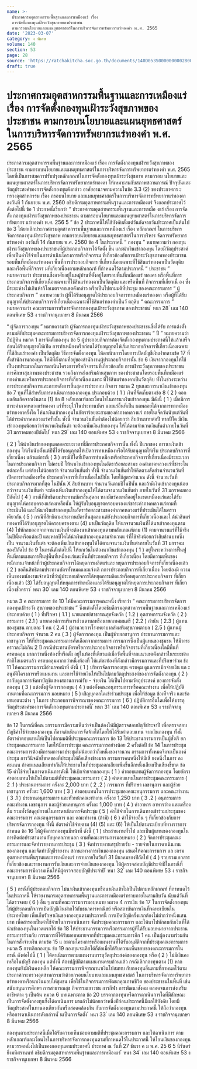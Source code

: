 ```yaml
---
name: >-
  ประกาศกรมอุตสาหกรรมพื้นฐานและการเหมืองแร่ เรื่อง
  การจัดตั้งกองทุนเฝ้าระวังสุขภาพของประชาชน
  ตามกรอบนโยบายและแผนยุทธศาสตร์ในการบริหารจัดการทรัพยากรแร่ทองคำ พ.ศ. 2565
date: '2023-03-07'
category: ง พิเศษ
volume: 140
section: 53
page: 28
source: 'https://ratchakitcha.soc.go.th/documents/140D053S0000000002800.pdf'
draft: true
---
```


# ประกาศกรมอุตสาหกรรมพื้นฐานและการเหมืองแร่ เรื่อง การจัดตั้งกองทุนเฝ้าระวังสุขภาพของประชาชน ตามกรอบนโยบายและแผนยุทธศาสตร์ในการบริหารจัดการทรัพยากรแร่ทองคำ พ.ศ. 2565

ประกาศกรมอุตสาหกรรมพื้นฐานและการเหมืองแร่ เรื่อง การจัดตั้งกองทุนเฝ้าระวังสุขภาพของประชาชน ตามกรอบนโยบายและแผนยุทธศาสตร์ในการบริหารจัดการทรัพยากรแร่ทองคำ พ.ศ. 2565 โดยที่เป็นการสมควรปรับปรุงหลักเกณฑ์ในการจัดตั้งกองทุนเฝ้าระวังสุขภาพ ตามกรอบ นโยบายและแผนยุทธศาสตร์ในการบริหารจัดการทรัพยากรแร่ทองคา ให้เหมาะสมกับสภาพสถานการณ์ ปัจจุบันและวัตถุประสงค์ของการจัดตั้งกองทุนดังกล่าว อาศัยอานาจตามความในข้อ 3.3 (2) ของประกาศกร ะทรวงอุตสาหกรรม เรื่อง กรอบนโยบาย และแผนยุทธศาสตร์ในการบริหารจัดการทรัพยากรแร่ทองคา ลงวันที่ 1 กันยายน พ.ศ. 2560 อธิบดีกรมอุตสาหกรรมพื้นฐานและการเหมืองแร่ จึงออกประกาศไว้ ดังต่อไปนี้ ข้อ 1 ประกาศนี้เรียกว่า “ ประกาศกรมอุตสาหกรรมพื้นฐานและการเหมือ งแร่ เรื่อง การจัดตั้ง กองทุนเฝ้าระวังสุขภาพของประชาชน ตามกรอบนโยบายและแผนยุทธศาสตร์ในการบริหารจัดการทรัพยากร แร่ทองคำ พ.ศ. 256 5 ” ข้อ 2 ประกาศนี้ให้ใช้บังคับตั้งแต่วันถัดจากวันประกาศเป็นต้นไป ข้อ 3 ให้ยกเลิกประกาศกรมอุตสาหกรรมพื้นฐานและการเหมืองแร่ เรื่อง หลักเกณฑ์ ในการบริหารจัดการกองทุนเฝ้าระวังสุขภาพ ตามกรอบนโยบายและแผนยุทธศาสตร์ในการบริหาร จัดการทรัพยากรแร่ทองคำ ลงวันที่ 14 กันยายน พ.ศ. 2560 ข้อ 4 ในประกาศนี้ “ กองทุน ” หมายความว่า กองทุนเฝ้าระวังสุขภาพของประชาชนที่ผู้ประกอบกิจการได้จัดตั้ง ขึ้น และนำเงินเข้ากองทุน โดยมีวัตถุประสงค์เพื่อเป็นค่าใช้จ่ายในการดำเนินโครงการหรือกิจกรรม ที่เกี่ยวข้องกับการเฝ้าระวังสุขภาพของประชาชนรอบพื้นที่เหมืองแร่ทองคา พื้นที่การประกอบกิจการ ที่เกี่ยวเนื่องเฉพาะที่ใช้สินแร่ทองคาเป็นวัตถุดิบ และหรือพื้นที่กิจกรร มที่เกี่ยวเนื่องตามหลักเกณฑ์ ที่กำหนดไว้ตามประกาศนี้ “ ประชาชน ” หมายความว่า ประชาชนซึ่งอาศัยอยู่ในหมู่บ้านที่ตั้งอยู่โดยรอบพื้นที่เหมืองแร่ ทองคา หรือพื้นที่การประกอบกิจการที่เกี่ยวเนื่องเฉพาะที่ใช้สินแร่ทองคาเป็นวัตถุดิบ และหรือพื้นที่ กิจกรรมที่เกี่ยวเนื่ อง ซึ่งมีระยะห่างไม่เกินห้ากิโลเมตรจากเขตดังกล่าว หรือเป็นไปตามมติที่ประชุม ของคณะกรรมการ “ ผู้ประกอบกิจการ ” หมายความว่า ผู้ที่ได้รับอนุญาตให้ประกอบกิจการทาเหมืองแร่ทองคา หรือผู้ที่ได้รับอนุญาตให้ประกอบกิจการที่เกี่ยวเนื่องเฉพาะที่ใช้สินแร่ทองคำเป็นวั ตถุดิบ “ คณะกรรมการ ” หมายความว่า คณะกรรมการบริหารจัดการกองทุนเฝ้าระวังสุขภาพ ของประชาชน ้ หนา 28 ่ เลม 140 ตอนพิเศษ 53 ง ราชกิจจานุเบกษา 8 มีนาคม 2566

“ ผู้จัดการกองทุน ” หมายความว่า ผู้จัดการกองทุนเฝ้าระวังสุขภาพของประชาชนซึ่งได้รับ การแต่งตั้งตามมติที่ประชุมคณะกรรมการบริหารจัดการกองทุนเฝ้าระวังสุขภาพของประชาชน “ ปี ” หมายความว่า ปีปฏิทิน หมวด 1 การจัดตั้งกองทุน ข้อ 5 ผู้ประกอบกิจการต้องจัดตั้งกองทุนตามประกาศนี้ให้แล้วเสร็จก่อนได้รับอนุญาตให้เปิด การทำเหมืองหรือก่อนได้รับอนุญาตให้เริ่มประกอบกิจการที่เกี่ยวเนื่องเฉพาะที่ใช้สินแร่ทองคำ เป็นวัตถุดิบ วิธีการจัดตั้งกองทุน ให้ดาเนินการโดยการเปิดบัญชีเงินฝากตามข้อ 17 ที่ตั้งสำนักงานกองทุน ให้มีที่ตั้งตามที่อยู่ของสำนักงานผู้ประกอบกิจการนั้น ข้อ 6 เงินจากกองทุนให้ใช้เป็นงบประมาณในการดาเนินโครงการหรือกิจกรรมที่เกี่ยวข้องกับ การเฝ้าระวังสุขภาพของประชาชน การศึกษาสุขภาพของประชาชน รวมถึงการส่งเสริมด้านสุขภาพ ของประชาชนโดยรอบพื้นที่เหมืองแร่ทองคำและหรือการประกอบกิจการที่เกี่ยวเนื่องเฉพาะ ที่ใช้สินแร่ทองคาเป็นวัตถุดิบ ทั้งในช่วงระหว่างการประกอบกิจการและภายหลังการสิ้นสุดการประกอบ กิจการ หมวด 2 ทุนและการนาเงินเข้ากองทุน ข้อ 7 ทุนที่ใช้สำหรับการดาเนินการของกองทุน ประกอบด้วย ( 1 ) เงินที่จัดเก็บตามข้อ 8 ( 2 ) ดอกผลอันเกิดจากเงินตาม (1) ข้อ 8 หลักเกณฑ์และเงื่อนไขในการนาเงินเข้ากองทุน มีดังนี้ ( 1 ) เมื่อมีการชาระค่าภาคหลวงแร่ทองคา แร่ที่ระบุไว้ในประทานบัตร และแร่อื่นที่เป็น ผลพลอยได้จากการทาเหมืองแร่ทองคาครั้งใด ให้นาเงินเข้ากองทุนในอัตราร้อยละสามของค่าภาคหลวงแร่ ภายในเจ็ดวันนับแต่วันที่ได้ชำระค่าภาคหลวงแร่ครั้งนั้น ทั้งนี้ จำนวนเงินขั้นต่ำต้องไม่น้อยกว่า สิบล้านบาทต่อปี หากปีใด มีเงินเข้ากองทุนน้อยกว่าจำนวนเงินขั้นต่า จะต้องเพิ่มเงินเข้ากองทุน ให้ได้ตามจำนวนเงินขั้นต่าภายในวันที่ 31 มกราคมของปีถัดไป ้ หนา 29 ่ เลม 140 ตอนพิเศษ 53 ง ราชกิจจานุเบกษา 8 มีนาคม 2566

( 2 ) ให้นำเงินเข้ากองทุนตลอดระยะเวลาที่มีการประกอบกิจการนั้น ทั้งนี้ ปีแรกของ การนาเงินเข้ากองทุน ให้เริ่มนับตั้งแต่ปีที่ได้รับอนุญาตให้เปิดการทาเหมืองหรือได้รับอนุญาตให้เริ่ม ประกอบกิจการที่เกี่ยวเนื่อง แล้วแต่กรณี ( 3 ) กรณีปีใดที่เปิดการทำเหมืองหรือประกอบกิจการที่เกี่ยวเนื่องมีระยะเวลาในการประกอบกิจการ ไม่ครบปี ให้นาเงินเข้ากองทุนในอัตราร้อยละสามข องค่าภาคหลวงแร่ที่ชาระในแต่ละครั้ง แต่ต้องไม่น้อยกว่า จำนวนเงินขั้นต่ำ ทั้งนี้ จำนวนเงินขั้นต่ำให้คิดตามสัดส่วนจำนวนวันที่เปิดการทำเหมืองหรือ ประกอบกิจการที่เกี่ยวเนื่องในปีนั้น โดยใช้สูตรคำนวณ ดังนี้ จำนวนวันที่ ประกอบกิจการมากที่สุด ในปีนั้น X สิบล้านบาท จำนวนวันตามปีในปีนั้น และถ้ามีเงินเข้ากองทุนน้อยกว่าจานวนเงินขั้นต่า จะต้องเพิ่มเงินเข้ากองทุนให้ได้ตามจานวนเงินขั้นต่า ภายในวันที่ 31 มกราคมของปีถัดไป ( 4 ) กรณีที่สิทธิตามประทานบัตรสิ้นสุดลง หากมีแร่คงเหลืออยู่ในเขตเหมืองแร่และได้รับ อนุญาตให้ครอบครองแร่คงเหลือนั้น ให้ผู้รับใบอนุญาตครอบครองแร่ชาระค่าภาคหลวงแร่ตามที่ประเมินได้ และให้นาเงินเข้ากองทุนในอัตราร้อยละสามของค่าภาคหลวงแร่ที่ประเมินได้ในคราวเดียวกัน ( 5 ) กรณีที่สิทธิตามประทานบัตรสิ้นสุดลง แต่ยังประกอบกิจการที่เกี่ยวเนื่องและไ ด้นำสินแร่ ทองคาที่ได้รับอนุญาตให้ครอบครองตาม (4) มาเป็นวัตถุดิบ ให้นาจานวนเงินที่ได้นาเข้ากองทุนตาม (4) ไปหักลบออกจากจานวนเงินที่จะต้องนาเข้ากองทุนตามหลักเกณฑ์ตาม (1) ตามจานวนแร่ที่ใช้จริง ในปีนั้นหรือแต่ละปี และหากปีใดได้นำเงินเข้ากองทุนตามจำนวนแ ร่ที่ใช้จริงน้อยกว่าสิบล้านบาทซึ่งเป็น จานวนเงินขั้นต่า จะต้องเพิ่มเงินเข้ากองทุนให้ได้ตามจานวนเงินขั้นต่าภายในวันที่ 31 มกราคม ของปีถัดไป ข้อ 9 ในกรณีดังต่อไปนี้ ให้ยกเว้นไม่ต้องนาเงินเข้ากองทุน ( 1 ) อยู่ในระหว่างการฟื้นฟูพื้นที่ตามแผนการฟื้นฟูพื้นที่เหมืองแร่และพื้นที่ประกอบกิจการ ที่เกี่ยวเนื่อง โดยมีความเห็นของพนักงานเจ้าหน้าที่ว่าผู้ประกอบกิจการได้หยุดการผลิตแร่และ หยุดการประกอบกิจการที่เกี่ยวเนื่องแล้ว ( 2 ) ขอคืนสิทธิตามประทานบัตรทั้งหมดและแจ้งเลิ กการประกอบกิจการที่เกี่ยวเนื่อง โดยต้องมี ความเห็นของพนักงานเจ้าหน้าที่ว่าผู้ประกอบกิจการได้หยุดการผลิตแร่หรือหยุดการประกอบกิจการ ที่เกี่ยวเนื่องแล้ว (3) ได้รับอนุญาตให้หยุดการทำเหมืองและได้รับอนุญาตให้หยุดการประกอบกิจการ ที่เกี่ยวเนื่องชั่วคราว ้ หนา 30 ่ เลม 140 ตอนพิเศษ 53 ง ราชกิจจานุเบกษา 8 มีนาคม 2566

หมวด 3 ค ณะกรรมการ ข้อ 10 ให้มีคณะกรรมการคณะหนึ่ง เรียกว่า “ คณะกรรมการบริหารจัดการกองทุนเฝ้าระวัง สุขภาพของประชาชน ” ซึ่งแต่งตั้งโดยอธิบดีกรมอุตสาหกรรมพื้นฐานและการเหมืองแร่ ประกอบด้วย ( 1 ) ที่ปรึกษา ( 1.1 ) นายแพทย์สาธารณสุขจังหวัด ( 1.2 ) อุตสาหกรรมจังหวัด ( 2 ) กรรมการ ( 2.1 ) นายกองค์การบริหารส่วนตาบลหรือนายกเทศมนตรี ( 2.2 ) กำนัน ( 2.3 ) ผู้แทนของชุมชน ตาบลละ 1 คน ( 2.4 ) ผู้อำนวยการโรงพยาบาลส่งเสริมสุขภาพตาบล ( 2.5 ) ผู้แทนผู้ประกอบกิจการ จำนวน 2 คน ( 3 ) ผู้จัดการกองทุน เป็นผู้ช่วยเลขานุการ ประธานกรรมการและเลขานุการ ให้ที่ประชุมคณะกรรมการคัดเลือกจากกรรมการ กรรมการซึ่งเป็นผู้แทนของชุมชน ให้มีวาระคราวละไม่เกิน 2 ปี กรณีประทานบัตรหรือการประกอบกิจการหรือกิจกรรมที่เกี่ยวเนื่องใดมีพื้นที่ครอบคลุม มากกว่าหนึ่งท้องที่หรือตั้ง อยู่ในท้องที่เดียวแต่เมื่อวัดพื้นที่จากแนวเขตดังกล่าวในระยะห่างห้ากิโลเมตรแล้ว ครอบคลุมมากกว่าหนึ่งท้องที่ ให้แต่ละท้องที่ดังกล่าวมีกรรมการและที่ปรึกษาร่วม ข้อ 11 ให้คณะกรรมการมีอำนาจหน้าที่ ดังนี้ ( 1 ) บริหารจัดการกองทุน ควบคุม ดูแลการเบิกจ่ายเงิน แล ะอนุมัติโครงการหรือแผนงาน และการใช้จ่ายเงินให้เป็นไปตามวัตถุประสงค์ของการจัดตั้งกองทุน ( 2 ) กากับดูแลการจัดทาบัญชีแสดงสถานการณ์รับ - จ่ายเงิน ให้เป็นไปตามวัตถุประสงค์ ของการจัดตั้งกองทุน ( 3 ) แต่งตั้งผู้จัดการกองทุน ( 4 ) แต่งตั้งคณะอนุกรรมการหรือคณะทำงาน เพื่อให้ปฏิบัติงานตามที่คณะกรรมการ มอบหมาย ( 5 ) เชิญบุคคลใดเข้าร่วมประชุม เพื่อให้ข้อมูล ข้อเท็จจริง และข้อเสนอแนะต่าง ๆ ในการ ประกอบการพิจารณาของคณะกรรมการ ( 6 ) ปฏิบัติการอื่นใดเพื่อให้บรรลุวัตถุประสงค์ของการจัดตั้งกองทุนตามประกาศนี้ ้ หนา 31 ่ เลม 140 ตอนพิเศษ 53 ง ราชกิจจานุเบกษา 8 มีนาคม 2566

ข้อ 12 ในกรณีที่คณ ะกรรมการมีความเห็นว่าจำเป็นต้องให้มีผู้ตรวจสอบบัญชีประจาปี เพื่อตรวจสอบบัญชีค่าใช้จ่ายของกองทุน ก็อาจดำเนินการจัดจ้างได้โดยให้ได้รับค่าตอบแทน จากเงินกองทุน ทั้งนี้ อัตราค่าตอบแทนให้เป็นไปตามมติที่ประชุมคณะกรรมการ ข้อ 13 ให้ประธานกรรมการเป็นผู้สั่งเรี ยกประชุมคณะกรรมการ โดยให้มีการประชุม คณะกรรมการอย่างน้อย 2 ครั้งต่อปี ข้อ 14 ในการประชุมคณะกรรมการต้องมีกรรมการมาประชุมไม่น้อยกว่ากึ่งหนึ่งของจานวน กรรมการทั้งหมดจึงจะเป็นองค์ประชุม การวินิจฉัยชี้ขาดของที่ประชุมให้ถือเสียงข้างมาก กรรมการคนหนึ่งให้มีเสี ยงหนึ่งในการ ลงคะแนน ถ้าคะแนนเสียงเท่ากันให้ประธานในที่ประชุมออกเสียงเพิ่มขึ้นอีกหนึ่งเสียงเป็นเสียงชี้ขาด ข้อ 15 ค่าใช้จ่ายในการดาเนินการดังนี้ ให้เบิกจ่ายจากกองทุน ( 1 ) ค่าตอบแทนผู้จัดการกองทุน โดยอัตราค่าตอบแทนให้เป็นไปตามมติที่ประชุมคณะกรรมการ ( 2 ) ค่าตอบแทนในการประชุมคณะกรรมการ ( 2 .1 ) ประธานกรรมการ ครั้งละ 2,000 บาท ( 2 .2 ) กรรมการ ที่ปรึกษา เลขานุการ และผู้ช่วยเลขานุการ ครั้งละ 1,600 บาท ( 3 ) ค่าตอบแทนในการประชุมของคณะอนุกรรมการ และคณะทำงาน ( 3 .1 ) ประธานอนุกรรมการ และหัวหน้าคณะทำงาน ครั้งละ 1,250 บาท ( 3 .2 ) อนุกรรมการ คณะทำงาน เลขานุการ และผู้ช่วยเลขานุการ ครั้งละ 1,000 บาท ( 4 ) ค่าอาหาร อาหารว่าง และเครื่องดื่ม รวมทั้งวัสดุอุปกรณ์ในการดาเนินการจัดประชุม ( 5 ) ค่าใช้จ่ายในการเดินทางเข้าร่วมประชุมของคณะกรรมการ คณะอนุกรรมการ และ คณะทำงาน (ถ้ามี) ( 6 ) ค่าใช้จ่ายอื่น ๆ ที่เกี่ยวข้องกับการบริหารจัดการกองทุน ทั้งนี้ อัตราค่าใช้จ่ายตาม (4) (5) และ (6) ให้เป็นไปตามระเบียบที่ทางราชการกำหนด ข้อ 16 ให้ผู้จัดการกองทุนมีหน้าที่ ดังนี้ ( 1 ) ประสานงานทั่วไป และเป็นผู้แทนของกองทุนในการติดต่อประสานงานกับบุคคลภายนอก ตามที่คณะกรรมการมอบหมาย ( 2 ) จัดการประชุมคณะกรรมการและจัดทำรายงานการประชุม ( 3 ) จัดทำรายงานสรุปรายรับ - รายจ่ายในการดาเนินงานของกองทุน และจัดทำบัญชีรายงาน สถานะทางการเงินของกองทุน เสนอให้คณะกรรมการ แล ะกรมอุตสาหกรรมพื้นฐานและการเหมืองแร่ ทราบภายในวันที่ 31 มีนาคมของปีถัดไป ( 4 ) รวบรวมเอกสารที่เกี่ยวข้องและรายงานการรับเงินและการจ่ายเงินของกองทุน ให้ผู้ตรวจสอบบัญชีประจำปีในกรณีที่คณะกรรมการมีความเห็นให้มีผู้ตรวจสอบบัญชีประจำปี ้ หนา 32 ่ เลม 140 ตอนพิเศษ 53 ง ราชกิจจานุเบกษา 8 มีนาคม 2566

( 5 ) กรณีที่ผู้ประกอบกิจการ ไม่นาเงินเข้ากองทุนหรือนาเงินเข้าไม่เป็นไปตามหลักเกณฑ์ ที่กาหนดไว้ในประกาศนี้ ให้รายงานกรมอุตสาหกรรมพื้นฐานและการเหมืองแร่ทราบภายในสามสิบวัน นับแต่วันที่ได้ตรวจพบ ( 6 ) อื่น ๆ ตามที่คณะกรรมการมอบหมาย หมวด 4 การเงิน ข้อ 17 ในการจัดตั้งกองทุนให้ผู้ประกอบกิจการเปิดบัญชีเงินฝากไว้กับธนาคารพาณิชย์ หรือสถาบันการเงินที่จดทะเบียนในประเทศไทย เพื่อเก็บรักษาเงินของกองทุนตามประกาศนี้ การเปิดบัญชีครั้งแรกต้องไม่ต่ากว่าหนึ่งแสนบาท เพื่อสารองเป็นค่าใช้จ่ายในการดาเนินการ จัดประชุมคณะกรรมการ และให้นาไปหักลบกับเงินที่ได้นำเข้ากองทุนในงวดแรกได้ ข้อ 18 ให้ประธานกรรมการหรือกรรมการผู้ที่ได้รับมอบหมายจากประธานกรรมการร่วมกับ กรรมการที่ได้รับมอบหมายจากที่ประชุมคณะกรรมการอีก 1 คน เป็นผู้ลงนามร่วมกันในการสั่งจ่ายเงิน ตามข้อ 15 แ ละตามโครงการหรือแผนงานที่ได้รับอนุมัติจากที่ประชุมคณะกรรมการ หมวด 5 การเลิกกองทุน ข้อ 19 กองทุนจะเลิกได้ก็ต่อเมื่อได้รับความเห็นชอบของคณะกรรมการในกรณี ดังต่อไปนี้ ( 1 ) ได้ดาเนินการตามแผนงานบรรลุวัตถุประสงค์ของกองทุน หรือ ( 2 ) ไม่มีเงินคงเหลือในบัญชี กองทุน แต่ทั้งนี้ ต้องปฏิบัติตามแผนงานครบถ้วนแล้ว กรณีเลิกกองทุนตาม (1) หากกองทุนยังมีเงินคงเหลือ ให้คณะกรรมการพิจารณานาเงินไปสมทบ กับกองทุนอื่นตามที่กาหนดไว้ตามประกาศกระทรวงอุตสาหกรรมว่าด้วยกรอบนโยบายและแผนยุทธศาสตร์ ในการบริหารจัดการทรัพยากรแร่ทองคาหรือนาเงินมอบให้ชุมชน เพื่อใช้ในกิจกรรมการพัฒนาคุณภาพชีวิต ของประชาชนในพื้นที่ เช่น สนับสนุนการศึกษา การสาธารณสุข กิจกรรมเยาวชน การกีฬา การพัฒนาสังคม ตลอดจนการส่งเสริมอาชีพต่าง ๆ เป็นต้น หมวด 6 บทเฉพาะกาล ข้อ 20 บรรดากองทุนหรือการดาเนินการใดที่มีลักษณะเป็นการจัดตั้งกองทุนซึ่งได้ดาเนินการ มาแล้วไม่น้อยกว่าหนึ่งปีก่อนประกาศนี้มีผลใช้บังคับ โดยมีวัตถุประสงค์ในทานองเดียวกันหรือสอดคล้องกัน กับการจัดตั้งกองทุนตามประกาศนี้ ให้ถือว่ากองทุนหรือการดาเนินการดังกล่าวนั้ นเป็นการจัดตั้ง ้ หนา 33 ่ เลม 140 ตอนพิเศษ 53 ง ราชกิจจานุเบกษา 8 มีนาคม 2566

กองทุนตามประกาศนี้เมื่อได้รับความเห็นชอบตามมติที่ประชุมคณะกรรมการ และให้ดาเนินการ ตามหลักเกณฑ์และเงื่อนไขในการบริหารจัดการกองทุนตามที่กาหนดไว้ในประกาศนี้ ให้โอนเงินของกองทุนตามวรรคหนึ่งไปเป็นของกองทุนตามประกาศนี้ ประกาศ ณ วันที่ 27 ธันวา ค ม พ.ศ. 25 6 5 นิรันดร์ ยิ่งมหิศรานนท์ อธิบดีกรมอุตสาหกรรมพื้นฐานและการเหมืองแร่ ้ หนา 34 ่ เลม 140 ตอนพิเศษ 53 ง ราชกิจจานุเบกษา 8 มีนาคม 2566
